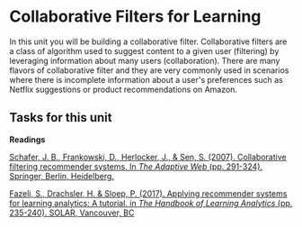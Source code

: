 # Collaborative Filters for Learning

In this unit you will be building a collaborative filter. Collaborative filters are a class of algorithm used to suggest content to a given user (filtering) by leveraging information about many users (collaboration). There are many flavors of collaborative filter and they are very commonly used in scenarios where there is incomplete information about a user's preferences such as Netflix suggestions or product recommendations on Amazon.

## Tasks for this unit

**Readings**

[Schafer, J. B., Frankowski, D., Herlocker, J., & Sen, S. (2007). Collaborative filtering recommender systems. In *The Adaptive Web* (pp. 291-324). Springer, Berlin, Heidelberg.](http://citeseerx.ist.psu.edu/viewdoc/download?doi=10.1.1.130.4520&rep=rep1&type=pdf)

[Fazeli, S., Drachsler, H. & Sloep, P. (2017). Applying recommender systems for learning analytics: A tutorial. in *The Handbook of Learning Analytics* (pp. 235-240). SOLAR, Vancouver, BC](https://solaresearch.org/hla-17/hla17-chapter20/)
